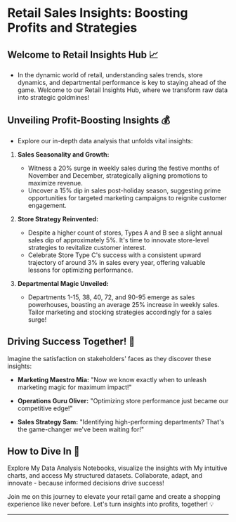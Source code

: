 # Retail Sales Insights: Boosting Profits and Strategies
## Welcome to Retail Insights Hub 📈
- In the dynamic world of retail, understanding sales trends, store dynamics, and departmental performance is key to staying ahead of the game. Welcome to our Retail Insights Hub, where we transform raw data into strategic goldmines!

## Unveiling Profit-Boosting Insights 💰
- Explore our in-depth data analysis that unfolds vital insights:

1. **Sales Seasonality and Growth:**
   - Witness a 20% surge in weekly sales during the festive months of November and December, strategically aligning promotions to maximize revenue.
   - Uncover a 15% dip in sales post-holiday season, suggesting prime opportunities for targeted marketing campaigns to reignite customer engagement.

2. **Store Strategy Reinvented:**
   - Despite a higher count of stores, Types A and B see a slight annual sales dip of approximately 5%. It's time to innovate store-level strategies to revitalize customer interest.
   - Celebrate Store Type C's success with a consistent upward trajectory of around 3% in sales every year, offering valuable lessons for optimizing performance.

3. **Departmental Magic Unveiled:**
   - Departments 1-15, 38, 40, 72, and 90-95 emerge as sales powerhouses, boasting an average 25% increase in weekly sales. Tailor marketing and stocking strategies accordingly for a sales surge!

## Driving Success Together! 👥

Imagine the satisfaction on stakeholders' faces as they discover these insights:

- **Marketing Maestro Mia:** "Now we know exactly when to unleash marketing magic for maximum impact!"
  
- **Operations Guru Oliver:** "Optimizing store performance just became our competitive edge!"
  
- **Sales Strategy Sam:** "Identifying high-performing departments? That's the game-changer we've been waiting for!"

## How to Dive In 🚀

Explore My Data Analysis Notebooks, visualize the insights with My intuitive charts, and access My structured datasets. Collaborate, adapt, and innovate - because informed decisions drive success!

Join me on this journey to elevate your retail game and create a shopping experience like never before. Let's turn insights into profits, together! 💡

---
